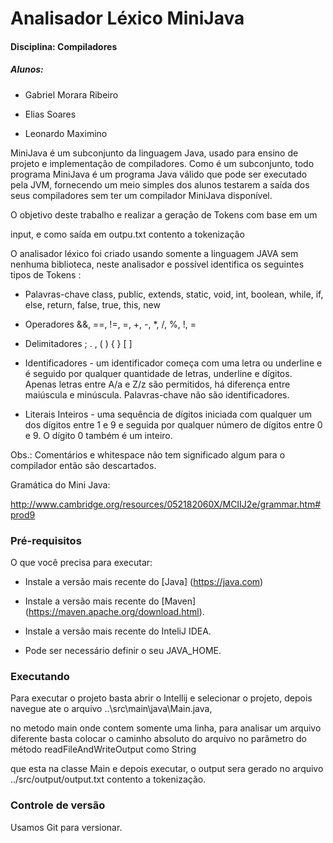 Analisador Léxico MiniJava 
========

#### Disciplina: Compiladores 


##### Alunos: 


 * Gabriel Morara Ribeiro

 * Elias Soares

 * Leonardo Maximino 

 

MiniJava é um subconjunto da linguagem Java, usado para ensino de projeto e implementação de compiladores. Como é um subconjunto, todo programa MiniJava é um programa Java válido que pode ser executado pela JVM, fornecendo um meio simples dos alunos testarem a saída dos seus compiladores sem ter um compilador MiniJava disponível.


O objetivo deste trabalho e realizar a geração de Tokens com base em um 

input, e como saída em outpu.txt contento a tokenização



O analisador léxico foi criado usando somente a linguagem JAVA sem nenhuma biblioteca, neste analisador e possível identifica os seguintes tipos de Tokens :

 * Palavras-chave  class, public, extends, static, void, int, boolean, while, if, else, return, false, true, this, new

 * Operadores &&, ==, !=, =, +, -, *, /, %, !, =

 * Delimitadores ; . , ( ) { } [ ]

 * Identificadores - um identificador começa com uma letra ou underline e é seguido por qualquer quantidade de letras, underline e dígitos. Apenas letras entre A/a e Z/z são permitidos, há diferença entre maiúscula e minúscula. Palavras-chave não são identificadores.

 * Literais Inteiros - uma sequência de dígitos iniciada com qualquer um dos dígitos entre 1 e 9 e seguida por qualquer número de dígitos entre 0 e 9. O dígito 0 também é um inteiro.

 

 Obs.: Comentários e whitespace não tem significado algum para o compilador então são descartados.



Gramática do Mini Java:

http://www.cambridge.org/resources/052182060X/MCIIJ2e/grammar.htm#prod9



### Pré-requisitos

O que você precisa para executar: 



* Instale a versão mais recente do [Java] (https://java.com)

* Instale a versão mais recente do [Maven] (https://maven.apache.org/download.html).

* Instale a versão mais recente do InteliJ IDEA.

* Pode ser necessário definir o seu JAVA_HOME.





### Executando

Para executar o projeto basta abrir o Intellij e selecionar o projeto, depois navegue ate o arquivo ..\src\main\java\Main.java,

no metodo main onde contem somente uma linha, para analisar um arquivo diferente basta colocar o caminho absoluto do arquivo no parâmetro do método readFileAndWriteOutput como String 

que esta na classe Main e depois executar, o output sera gerado no arquivo ../src/output/output.txt contento a tokenização.

 

### Controle de versão

Usamos Git para versionar.